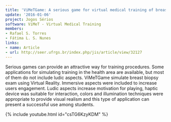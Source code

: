 ```yaml
---
title: 'ViMeTGame: A serious game for virtual medical training of breast biopsy'
update: '2016-01-06'
project: Jogos Sérios
software: ViMeT - Virtual Medical Training
members:
- Rafael S. Torres
- Fátima L. S. Nunes
links:
- name: Article
- url: http://seer.ufrgs.br/index.php/jis/article/view/32127
---
```


Serious games can provide an attractive way for training procedures. Some applications for simulating training in the health area are available, but most of them do not include ludic aspects. ViMeTGame simulate breast biopsy exam using Virtual Reality. Immersive aspects were included to increase users engagement. Ludic aspects increase motivation for playing, haptic device was suitable for interaction, colors and illumination techniques were appropriate to provide visual realism and this type of application can present a successful use among students.

{% include youtube.html id="csTG6KzyKDM" %}
